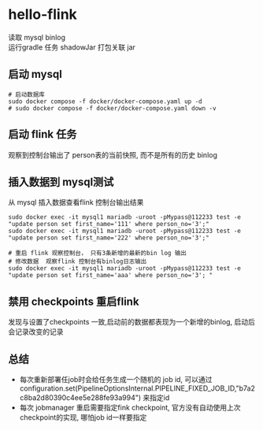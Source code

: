 # hello-flink
读取 mysql binlog   
运行gradle 任务 shadowJar 打包关联 jar
## 启动 mysql
```shell
# 启动数据库
sudo docker compose -f docker/docker-compose.yaml up -d
# sudo docker compose -f docker/docker-compose.yaml down -v
```

## 启动 flink 任务
观察到控制台输出了 person表的当前快照, 而不是所有的历史 binlog

## 插入数据到 mysql测试
从 mysql 插入数据查看flink 控制台输出结果
```shell
sudo docker exec -it mysql1 mariadb -uroot -pMypass@112233 test -e "update person set first_name='111' where person_no='3';"
sudo docker exec -it mysql1 mariadb -uroot -pMypass@112233 test -e "update person set first_name='222' where person_no='3';"

# 重启 flink 观察控制台， 只有3条新增的最新的bin log 输出
# 修改数据  观察flink 控制台有binlog日志输出
sudo docker exec -it mysql1 mariadb -uroot -pMypass@112233 test -e "update person set first_name='aaa' where person_no='3'; "
```

## 禁用 checkpoints 重启flink
发现与设置了checkpoints 一致,启动前的数据都表现为一个新增的binlog, 启动后会记录改变的记录

## 总结
+ 每次重新部署任job时会给任务生成一个随机的 job id, 可以通过configuration.set(PipelineOptionsInternal.PIPELINE_FIXED_JOB_ID,"b7a2c8ba2d80390c4ee5e288fe93a994") 来指定id 
+ 每次 jobmanager 重启需要指定fink checkpoint, 官方没有自动使用上次checkpoint的实现, 哪怕job id一样要指定 


